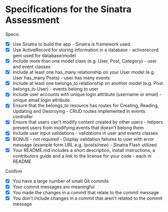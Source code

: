 # Specifications for the Sinatra Assessment

Specs:
- [x] Use Sinatra to build the app - Sinatra is framework used.
- [x] Use ActiveRecord for storing information in a database - activerecord gem used for database/model
- [x] Include more than one model class (e.g. User, Post, Category) - user and event classes
- [x] Include at least one has_many relationship on your User model (e.g. User has_many Posts) - user has many events
- [x] Include at least one belongs_to relationship on another model (e.g. Post belongs_to User) - events belong to user
- [x] Include user accounts with unique login attribute (username or email) - unique email login attribute
- [x] Ensure that the belongs_to resource has routes for Creating, Reading, Updating and Destroying - CRUD routes implemented in events controller
- [x] Ensure that users can't modify content created by other users - helpers prevent users from modifying events that doesn't belong them
- [x] Include user input validations - validations in user and events classes
- [x] BONUS - not required - Display validation failures to user with error message (example form URL e.g. /posts/new) - Sinatra Flash utilized
- [x] Your README.md includes a short description, install instructions, a contributors guide and a link to the license for your code - each in README

Confirm
- [x] You have a large number of small Git commits
- [x] Your commit messages are meaningful
- [x] You made the changes in a commit that relate to the commit message
- [x] You don't include changes in a commit that aren't related to the commit message